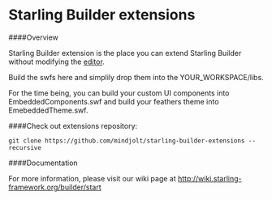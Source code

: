 # Starling Builder extensions

####Overview

Starling Builder extension is the place you can extend Starling Builder without modifying the [editor](https://github.com/mindjolt/starling-builder-editor).

Build the swfs here and simplily drop them into the YOUR_WORKSPACE/libs.

For the time being, you can build your custom UI components into EmbeddedComponents.swf and build your feathers theme into EmebeddedTheme.swf.

####Check out extensions repository:
```
git clone https://github.com/mindjolt/starling-builder-extensions --recursive
```

####Documentation

For more information, please visit our wiki page at http://wiki.starling-framework.org/builder/start


